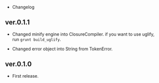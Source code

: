 * Changelog

ver.0.1.1
----
- Changed minify engine into ClosureCompiler.
  if you want to use uglify, run `grunt build_uglify`.

- Changed error object into String from TokenError.

ver.0.1.0
----
- First release.
